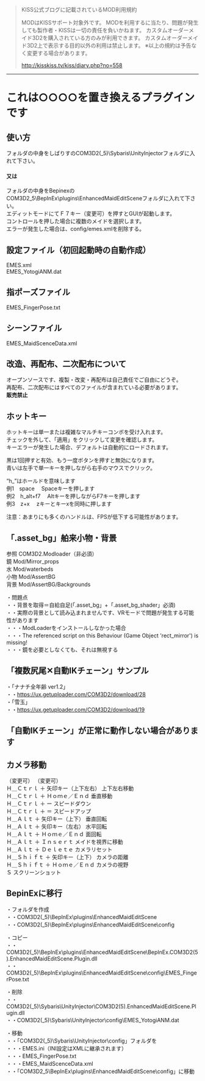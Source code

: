 >KISS公式ブログに記載されているMOD利用規約
>
>MODはKISSサポート対象外です。
>MODを利用するに当たり、問題が発生しても製作者・KISSは一切の責任を負いかねます。
>カスタムオーダーメイド3D2を購入されている方のみが利用できます。
>カスタムオーダーメイド3D2上で表示する目的以外の利用は禁止します。
>※以上の規約は予告なく変更する場合があります。
>
>http://kisskiss.tv/kiss/diary.php?no=558
-----------------------------------------------------------------------------

# これは○○○○を置き換えるプラグインです

## 使い方
フォルダの中身をしばりすのCOM3D2(_5)\Sybaris\UnityInjectorフォルダに入れて下さい。
#### 又は
フォルダの中身をBepinexのCOM3D2_5\BepInEx\plugins\EnhancedMaidEditSceneフォルダに入れて下さい。  
エディットモードにてＦ７キー（変更可）を押すとGUIが起動します。  
コントロールを押した場合に複数のメイドを選択します。  
エラーが発生した場合は、config/emes.xmlを削除する。  

## 設定ファイル（初回起動時の自動作成）
EMES.xml  
EMES_YotogiANM.dat

## 指ポーズファイル
EMES_FingerPose.txt

## シーンファイル
EMES_MaidScenceData.xml


## 改造、再配布、二次配布について
オープンソースです、複製・改変・再配布は自己責任でご自由にどうぞ。  
再配布、二次配布にはすべてのファイルが含まれている必要があります。  
**販売禁止**  

## ホットキー
ホットキーは単一または複雑なマルチキーコンボを受け入れます。  
チェックを外して、「適用」をクリックして変更を確認します。  
キーエラーが発生した場合、デフォルトは自動的にロードされます。  

黒は1回押すと有効、もう一度ボタンを押すと無効になります。  
青いは左手で単一キーを押しながら右手のマウスでクリック。  

“h_”はホールドを意味します  
例1　space　		Spaceキーを押します  
例2　h_alt+f7　		Altキーを押しながらF7キーを押します  
例3　z+x　		zキーとキーxを同時に押します  
  
注意：あまりにも多くのハンドルは、FPSが低下する可能性があります。  

## 「.asset_bg」舶来小物・背景
参照 COM3D2.Modloader（非必須）  
鏡			Mod/Mirror_props  
水     Mod/waterbeds  
小物   Mod/AssertBG  
背景	 Mod/AssertBG/Backgrounds  

・問題点  
・・背景を取得＝自給自足(「.asset_bg」+「.asset_bg_shader」必須)  
・・実際の背景として読み込まれませんです、VRモードで問題が発生する可能性があります  
・・・ModLoaderをインストールしなかった場合  
・・・The referenced script on this Behaviour (Game Object 'rect_mirror') is missing!  
・・・鏡を必要としなくても、それは無視する  

## 「複数尻尾✕自動IKチェーン」サンプル  
・「ナナチ全年齢 ver1.2」  
・・https://ux.getuploader.com/COM3D2/download/28  
・「雪玉」  
・・https://ux.getuploader.com/COM3D2/download/19		  

## 「自動IKチェーン」が正常に動作しない場合があります  

## カメラ移動
（変更可）		      （変更可）  
Ｈ＿Ｃｔｒｌ	＋	  矢印キー（上下左右）		上下左右移動  
Ｈ＿Ｃｔｒｌ	＋	  Ｈｏｍｅ／Ｅｎｄ		    垂直移動  
Ｈ＿Ｃｔｒｌ	＋	  ー				              スピードダウン  
Ｈ＿Ｃｔｒｌ	＋	  ＝				              スピードアップ  
Ｈ＿Ａｌｔ	   ＋	 矢印キー（上下）		     垂直回転  
Ｈ＿Ａｌｔ	   ＋	 矢印キー（左右）		     水平回転  
Ｈ＿Ａｌｔ	   ＋	 Ｈｏｍｅ／Ｅｎｄ		     面回転  
Ｈ＿Ａｌｔ	   ＋	 Ｉｎｓｅｒｔ			      メイドを視界に移動  
Ｈ＿Ａｌｔ	   ＋	 Ｄｅｌｅｔｅ			      カメラリセット  
Ｈ＿Ｓｈｉｆｔ	＋	 矢印キー（上下）		     カメラの距離  
Ｈ＿Ｓｈｉｆｔ	＋	 Ｈｏｍｅ／Ｅｎｄ		     カメラの視野  
Ｓ						                           スクリーンショット  

## BepinExに移行
・フォルダを作成  
・・COM3D2(_5)\BepInEx\plugins\EnhancedMaidEditScene  
・・COM3D2(_5)\BepInEx\plugins\EnhancedMaidEditScene\config  
  
・コピー  
・・COM3D2(_5)\BepInEx\plugins\EnhancedMaidEditScene\BepInEx.COM3D2(5).EnhancedMaidEditScene.Plugin.dll  
・・COM3D2(_5)\BepInEx\plugins\EnhancedMaidEditScene\config\EMES_FingerPose.txt  
  
・削除  
・・COM3D2(_5)\Sybaris\UnityInjector\COM3D2(5).EnhancedMaidEditScene.Plugin.dll  
・・COM3D2(_5)\Sybaris\UnityInjector\config\EMES_YotogiANM.dat  
  
・移動  
・・「COM3D2(_5)\Sybaris\UnityInjector\config」フォルダを  
・・・EMES.ini（INI設定はXMLに継承されます）  
・・・EMES_FingerPose.txt  
・・・EMES_MaidScenceData.xml  
・・「COM3D2_5\BepInEx\plugins\EnhancedMaidEditScene\config」に移動  
